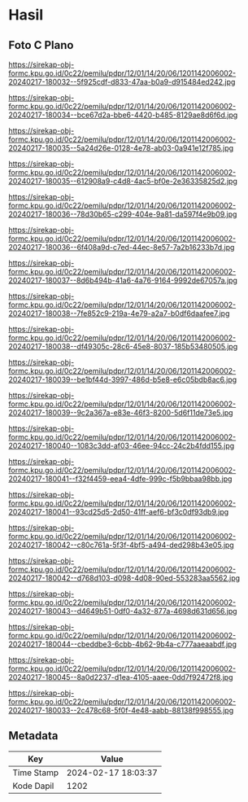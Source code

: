 # Hasil

## Foto C Plano

https://sirekap-obj-formc.kpu.go.id/0c22/pemilu/pdpr/12/01/14/20/06/1201142006002-20240217-180032--5f925cdf-d833-47aa-b0a9-d915484ed242.jpg

https://sirekap-obj-formc.kpu.go.id/0c22/pemilu/pdpr/12/01/14/20/06/1201142006002-20240217-180034--bce67d2a-bbe6-4420-b485-8129ae8d6f6d.jpg

https://sirekap-obj-formc.kpu.go.id/0c22/pemilu/pdpr/12/01/14/20/06/1201142006002-20240217-180035--5a24d26e-0128-4e78-ab03-0a941e12f785.jpg

https://sirekap-obj-formc.kpu.go.id/0c22/pemilu/pdpr/12/01/14/20/06/1201142006002-20240217-180035--612908a9-c4d8-4ac5-bf0e-2e36335825d2.jpg

https://sirekap-obj-formc.kpu.go.id/0c22/pemilu/pdpr/12/01/14/20/06/1201142006002-20240217-180036--78d30b65-c299-404e-9a81-da597f4e9b09.jpg

https://sirekap-obj-formc.kpu.go.id/0c22/pemilu/pdpr/12/01/14/20/06/1201142006002-20240217-180036--6f408a9d-c7ed-44ec-8e57-7a2b16233b7d.jpg

https://sirekap-obj-formc.kpu.go.id/0c22/pemilu/pdpr/12/01/14/20/06/1201142006002-20240217-180037--8d6b494b-41a6-4a76-9164-9992de67057a.jpg

https://sirekap-obj-formc.kpu.go.id/0c22/pemilu/pdpr/12/01/14/20/06/1201142006002-20240217-180038--7fe852c9-219a-4e79-a2a7-b0df6daafee7.jpg

https://sirekap-obj-formc.kpu.go.id/0c22/pemilu/pdpr/12/01/14/20/06/1201142006002-20240217-180038--df49305c-28c6-45e8-8037-185b53480505.jpg

https://sirekap-obj-formc.kpu.go.id/0c22/pemilu/pdpr/12/01/14/20/06/1201142006002-20240217-180039--be1bf44d-3997-486d-b5e8-e6c05bdb8ac6.jpg

https://sirekap-obj-formc.kpu.go.id/0c22/pemilu/pdpr/12/01/14/20/06/1201142006002-20240217-180039--9c2a367a-e83e-46f3-8200-5d6f11de73e5.jpg

https://sirekap-obj-formc.kpu.go.id/0c22/pemilu/pdpr/12/01/14/20/06/1201142006002-20240217-180040--1083c3dd-af03-46ee-94cc-24c2b4fdd155.jpg

https://sirekap-obj-formc.kpu.go.id/0c22/pemilu/pdpr/12/01/14/20/06/1201142006002-20240217-180041--f32f4459-eea4-4dfe-999c-f5b9bbaa98bb.jpg

https://sirekap-obj-formc.kpu.go.id/0c22/pemilu/pdpr/12/01/14/20/06/1201142006002-20240217-180041--93cd25d5-2d50-41ff-aef6-bf3c0df93db9.jpg

https://sirekap-obj-formc.kpu.go.id/0c22/pemilu/pdpr/12/01/14/20/06/1201142006002-20240217-180042--c80c761a-5f3f-4bf5-a494-ded298b43e05.jpg

https://sirekap-obj-formc.kpu.go.id/0c22/pemilu/pdpr/12/01/14/20/06/1201142006002-20240217-180042--d768d103-d098-4d08-90ed-553283aa5562.jpg

https://sirekap-obj-formc.kpu.go.id/0c22/pemilu/pdpr/12/01/14/20/06/1201142006002-20240217-180043--d4649b51-0df0-4a32-877a-4698d631d656.jpg

https://sirekap-obj-formc.kpu.go.id/0c22/pemilu/pdpr/12/01/14/20/06/1201142006002-20240217-180044--cbeddbe3-6cbb-4b62-9b4a-c777aaeaabdf.jpg

https://sirekap-obj-formc.kpu.go.id/0c22/pemilu/pdpr/12/01/14/20/06/1201142006002-20240217-180045--8a0d2237-d1ea-4105-aaee-0dd7f92472f8.jpg

https://sirekap-obj-formc.kpu.go.id/0c22/pemilu/pdpr/12/01/14/20/06/1201142006002-20240217-180033--2c478c68-5f0f-4e48-aabb-88138f998555.jpg


## Metadata

| Key        | Value               |
| ---------- | ------------------- |
| Time Stamp | 2024-02-17 18:03:37 |
| Kode Dapil | 1202                |



